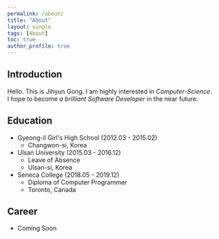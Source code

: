 ```yaml
---
permalink: /about/
title: "About"
layout: single
tags: [About]
toc: true
author_profile: true
---
```


## Introduction
Hello. This is Jihyun Gong. I am highly interested in *Computer-Science*.   
I hope to become *a brilliant Software Developer* in the near future. 


## Education
- Gyeong-il Girl's High School (2012.03 - 2015.02)
  - Changwon-si, Korea
- Ulsan University (2015.03 - 2016.12)
  - Leave of Absence
  - Ulsan-si, Korea
- Seneca College (2018.05 - 2019.12)
  - Diploma of Computer Programmer
  - Toronto, Canada


## Career
- Coming Soon

